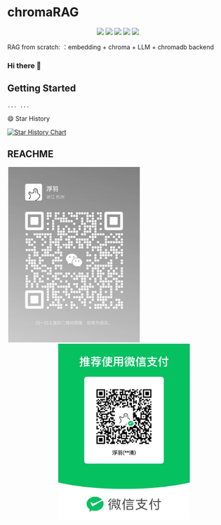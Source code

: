 
# chromaRAG

<p align="center">
    <a href="https://github.com/Stubblef/chromaRAG"><img src="https://img.shields.io/badge/status-updating-brightgreen.svg"></a>
    <a href="https://github.com/python/cpython"><img src="https://img.shields.io/badge/Python-3.10-FF1493.svg"></a>
    <a href="https://github.com/Stubblef/chromaRAG/graphs/contributors"><img src="https://img.shields.io/github/contributors/Stubblef/chromaRAG?color=blue"></a>
    <a href="https://github.com/Stubblef/chromaRAG/stargazers"><img src="https://img.shields.io/github/stars/Stubblef/chromaRAG.svg?logo=github"></a>
    <a href="https://github.com/Stubblef/chromaRAG/network/members"><img src="https://img.shields.io/github/forks/Stubblef/chromaRAG.svg?color=blue&logo=github"></a>  
</p>

<!-- ![](assets/Bottom_up.svg) -->
RAG from scratch: ：embedding + chroma + LLM + chromadb backend 
<!-- 从零开始构建检索增强生成项目 -->
### Hi there 👋
<!--   my-icons -->

## Getting Started
    ... ...

😄 Star History

[![Star History Chart](https://api.star-history.com/svg?repos=Stubblef/chromaRAG&type=Date)](https://star-history.com/#Stubblef/chromaRAG&Date)

## REACHME
<!-- - 📫 How to reach me: tsing967@gmail.com -->
<!-- - 💬 wechat ![](assets/wechat.jpg) -->

<!-- - 💬 wechat <img src="assets/wechat.jpg" alt="WeChat QR Code" style="max-width: 2px; height: auto;"> -->
<p align="center">
  <img src="assets/wechat.jpg" width="300" height="400" style="margin-right: 200px">    &nbsp;&nbsp;&nbsp;&nbsp;&nbsp;&nbsp;
  <img src="assets/wepay.jpg" width="300" height="400">
</p>

<!-- ## REACHME

- 📫 如何联系我：tsing967@gmail.com

- 💬 微信：
   <img src="assets/wechat.jpg" alt="WeChat QR Code" style="max-width: 200px; height: auto;"> -->

<!--
**Stubblef/chromaRAG** is a ✨ _special_ ✨ repository because its `README.md` (this file) appears on your GitHub profile.


Here are some ideas to get you started:

- 🔭 I’m currently working on iflytek
- 🌱 I’m currently learning ...
- 👯 I’m looking to collaborate on ...
- 🤔 I’m looking for help with ...
- 💬 Ask me about ...
- 📫 How to reach me: ...
- 😄 Pronouns: ...
- ⚡ Fun fact: ...
-->
